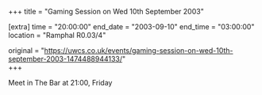 +++
title = "Gaming Session on Wed 10th September 2003"

[extra]
time = "20:00:00"
end_date = "2003-09-10"
end_time = "03:00:00"
location = "Ramphal R0.03/4"

original = "https://uwcs.co.uk/events/gaming-session-on-wed-10th-september-2003-1474488944133/"    
+++

Meet in The Bar at 21:00, Friday

